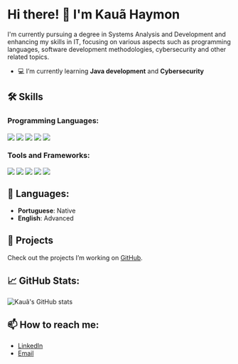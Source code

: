 # Hi there! 👋 I'm Kauã Haymon

I'm currently pursuing a degree in Systems Analysis and Development and enhancing my skills in IT, focusing on various aspects such as programming languages, software development methodologies, cybersecurity and other related topics.

- 💻 I’m currently learning **Java development** and **Cybersecurity**

## 🛠 Skills

### Programming Languages:

<div style="display: inline_block">
    <img align="center" src="https://img.shields.io/badge/Java-ED8B00?style=for-the-badge&logo=openjdk&logoColor=white"/>
    <img align="center" src="https://img.shields.io/badge/Python-3776AB?style=for-the-badge&logo=python&logoColor=white"/>
    <img align="center" src="https://img.shields.io/badge/HTML5-E34F26?style=for-the-badge&logo=html5&logoColor=white"/>
    <img align="center" src="https://img.shields.io/badge/CSS-239120?&style=for-the-badge&logo=css3&logoColor=white"/>
    <img align="center" src="https://img.shields.io/badge/JavaScript-F7DF1E?style=for-the-badge&logo=javascript&logoColor=black"/>
</div>

### Tools and Frameworks:

<div style="display: inline_block">
    <img align="center" src="https://img.shields.io/badge/Spring-6DB33F?style=for-the-badge&logo=spring&logoColor=white"/>
    <img align="center" src="https://img.shields.io/badge/Eclipse-2C2255?style=for-the-badge&logo=eclipse&logoColor=white"/>
    <img align="center" src="https://img.shields.io/badge/IntelliJ-000000.svg?style=for-the-badge&logo=intellij-idea&logoColor=white"/>
    <img align="center" src="https://img.shields.io/badge/Visual_Studio-5C2D91?style=for-the-badge&logo=visual%20studio&logoColor=white">
    <img align="center" src="https://img.shields.io/badge/MongoDB-4EA94B?style=for-the-badge&logo=mongodb&logoColor=white">
</div>

## 💬 Languages:

- **Portuguese**: Native
- **English**: Advanced

## 🌟 Projects

Check out the projects I’m working on [GitHub](https://github.com/kauahaymon).

## 📈 GitHub Stats:

![Kauã's GitHub stats](https://github-readme-stats.vercel.app/api?username=kauahaymon&show_icons=true&theme=tokyonight)

## 📫 How to reach me:

- [LinkedIn](https://www.linkedin.com/in/yourprofile)
- [Email](mailto:kauahaymon@outlook.com)
